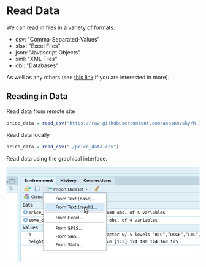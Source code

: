 # Read Data

We can read in files in a variety of formats:

- csv: "Comma-Separated-Values"
- xlsx: "Excel Files"
- json: "Javascript Objects"
- xml: "XML Files"
- dbi: "Databases"

As well as any others (see [this link](https://www.tidyverse.org/packages/#import) if you are interested in more).

## Reading in Data

Read data from remote site

```r
price_data = read_csv("https://raw.githubusercontent.com/asosnovsky/R-Intro-Class/master/data/price_data.csv")
```

Read data locally

```r
price_data = read_csv("./price_data.csv")
```

Read data using the graphical interface.

<img src="./pics/import-eg.png">

